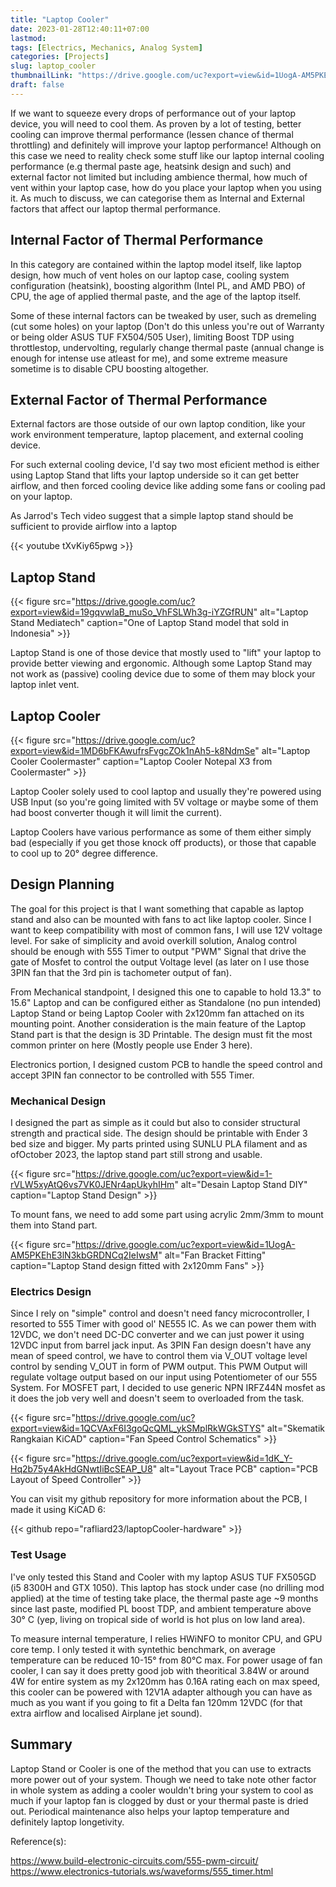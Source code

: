 ```yaml
---
title: "Laptop Cooler"
date: 2023-01-28T12:40:11+07:00
lastmod:
tags: [Electrics, Mechanics, Analog System]
categories: [Projects]
slug: laptop_cooler
thumbnailLink: "https://drive.google.com/uc?export=view&id=1UogA-AM5PKEhE3lN3kbGRDNCq2IeIwsM"
draft: false
---
```


If we want to squeeze every drops of performance out of your laptop device, you will need to cool them. As proven by a lot of testing, better cooling can improve thermal performance (lessen chance of thermal throttling) and definitely will improve your laptop performance! Although on this case we need to reality check some stuff like our laptop internal cooling performance (e.g thermal paste age, heatsink design and such) and external factor not limited but including ambience thermal, how much of vent within your laptop case, how do you place your laptop when you using it. As much to discuss, we can categorise them as Internal and External factors that affect our laptop thermal performance.

## Internal Factor of Thermal Performance

In this category are contained within the laptop model itself, like laptop design, how much of vent holes on our laptop case, cooling system configuration (heatsink), boosting algorithm (Intel PL, and AMD PBO) of CPU, the age of applied thermal paste, and the age of the laptop itself.

Some of these internal factors can be tweaked by user, such as dremeling (cut some holes) on your laptop (Don't do this unless you're out of Warranty or being older ASUS TUF FX504/505 User), limiting Boost TDP using throttlestop, undervolting, regularly change thermal paste (annual change is enough for intense use atleast for me), and some extreme measure sometime is to disable CPU boosting altogether.

## External Factor of Thermal Performance

External factors are those outside of our own laptop condition, like your work environment temperature, laptop placement, and external cooling device.

For such external cooling device, I'd say two most eficient method is either using Laptop Stand that lifts your laptop underside so it can get better airflow, and then forced cooling device like adding some fans or cooling pad on your laptop.

As Jarrod's Tech video suggest that a simple laptop stand should be sufficient to provide airflow into a laptop

{{< youtube tXvKiy65pwg >}}

## Laptop Stand

{{< figure
    src="https://drive.google.com/uc?export=view&id=19gqvwlaB_muSo_VhFSLWh3g-iYZGfRUN"
    alt="Laptop Stand Mediatech"
    caption="One of Laptop Stand model that sold in Indonesia"
    >}}

Laptop Stand is one of those device that mostly used to "lift" your laptop to provide better viewing and ergonomic. Although some Laptop Stand may not work as (passive) cooling device due to some of them may block your laptop inlet vent.

## Laptop Cooler

{{< figure
    src="https://drive.google.com/uc?export=view&id=1MD6bFKAwufrsFvgcZOk1nAh5-k8NdmSe"
    alt="Laptop Cooler Coolermaster"
    caption="Laptop Cooler Notepal X3 from Coolermaster"
    >}}

Laptop Cooler solely used to cool laptop and usually they're powered using USB Input (so you're going limited with 5V voltage or maybe some of them had boost converter though it will limit the current).

Laptop Coolers have various performance as some of them either simply bad (especially if you get those knock off products), or those that capable to cool up to 20° degree difference. 

## Design Planning

The goal for this project is that I want something that capable as laptop stand and also can be mounted with fans to act like laptop cooler. Since I want to keep compatibility with most of common fans, I will use 12V voltage level. For sake of simplicity and avoid overkill solution, Analog control should be enough with 555 Timer to output "PWM" Signal that drive the gate of Mosfet to control the output Voltage level (as later on I use those 3PIN fan that the 3rd pin is tachometer output of fan).

From Mechanical standpoint, I designed this one to capable to hold 13.3" to 15.6" Laptop and can be configured either as Standalone (no pun intended) Laptop Stand or being Laptop Cooler with 2x120mm fan attached on its mounting point. Another consideration is the main feature of the Laptop Stand part is that the design is 3D Printable. The design must fit the most common printer on here (Mostly people use Ender 3 here).

Electronics portion, I designed custom PCB to handle the speed control and accept 3PIN fan connector to be controlled with 555 Timer.

### Mechanical Design

I designed the part as simple as it could but also to consider structural strength and practical side. The design should be printable with Ender 3 bed size and bigger. My parts printed using SUNLU PLA filament and as ofOctober 2023, the laptop stand part still strong and usable.

{{< figure
    src="https://drive.google.com/uc?export=view&id=1-rVLW5xyAtQ6vs7VK0JENr4apUkyhIHm"
    alt="Desain Laptop Stand DIY"
    caption="Laptop Stand Design"
    >}}

To mount fans, we need to add some part using acrylic 2mm/3mm to mount them into Stand part.

{{< figure
    src="https://drive.google.com/uc?export=view&id=1UogA-AM5PKEhE3lN3kbGRDNCq2IeIwsM"
    alt="Fan Bracket Fitting"
    caption="Laptop Stand design fitted with 2x120mm Fans"
    >}}

### Electrics Design

Since I rely on "simple" control and doesn't need fancy microcontroller, I resorted to 555 Timer with good ol' NE555 IC. As we can power them with 12VDC, we don't need DC-DC converter and we can just power it using 12VDC input from barrel jack input. As 3PIN Fan design doesn't have any mean of speed control, we have to control them via V_OUT voltage level control by sending V_OUT in form of PWM output. This PWM Output will regulate voltage output based on our input using Potentiometer of our 555 System. For MOSFET part, I decided to use generic NPN IRFZ44N mosfet as it does the job very well and doesn't seem to overloaded from the task.

{{< figure
    src="https://drive.google.com/uc?export=view&id=1QCVAxF6I3goQcQML_ykSMplRkWGkSTYS"
    alt="Skematik Rangkaian KiCAD"
    caption="Fan Speed Control Schematics"
    >}}

{{< figure
    src="https://drive.google.com/uc?export=view&id=1dK_Y-Hq2b75y4AkHdGNwtIiBcSEAP_U8"
    alt="Layout Trace PCB"
    caption="PCB Layout of Speed Controller"
    >}}

You can visit my github repository for more information about the PCB, I made it using KiCAD 6:

{{< github repo="rafliard23/laptopCooler-hardware" >}}

### Test Usage

I've only tested this Stand and Cooler with my laptop ASUS TUF FX505GD (i5 8300H and GTX 1050). This laptop has stock under case (no drilling mod applied) at the time of testing take place, the thermal paste age ~9 months since last paste, modified PL boost TDP, and ambient temperature above 30° C (yep, living on tropical side of world is hot plus on low land area).

To measure internal temperature, I relies HWiNFO to monitor CPU, and GPU core temp. I only tested it with syntethic benchmark, on average temperature can be reduced 10-15° from 80°C max. For power usage of fan cooler, I can say it does pretty good job with theoritical 3.84W or around 4W for entire system as my 2x120mm has 0.16A rating each on max speed, this cooler can be powered with 12V1A adapter although you can have as much as you want if you going to fit a Delta fan 120mm 12VDC (for that extra airflow and localised Airplane jet sound).

## Summary

Laptop Stand or Cooler is one of the method that you can use to extracts more power out of your system. Though we need to take note other factor in whole system as adding a cooler wouldn't bring your system to cool as much if your laptop fan is clogged by dust or your thermal paste is dried out. Periodical maintenance also helps your laptop temperature and definitely laptop longetivity.

Reference(s):

https://www.build-electronic-circuits.com/555-pwm-circuit/<br>
https://www.electronics-tutorials.ws/waveforms/555_timer.html
